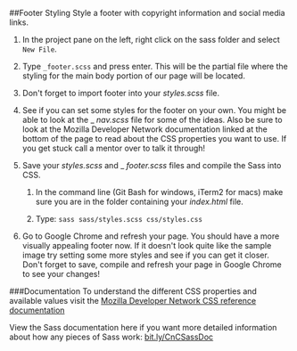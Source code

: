 ##Footer Styling
Style a footer with copyright information and social media links.

1. In the project pane on the left, right click on the sass folder and select `New File`. 

2. Type `_footer.scss` and press enter. This will be the partial file where the styling for the main body portion of our page will be located.

3. Don't forget to import footer into your _styles.scss_ file.

4. See if you can set some styles for the footer on your own.  You might be able to look at the _ _nav.scss_ file for some of the ideas. Also be sure to look at the Mozilla Developer Network documentation linked at the bottom of the page to read about the CSS properties you want to use. If you get stuck call a mentor over to talk it through!
    
6. Save your _styles.scss_ and _ _footer.scss_ files and compile the Sass into CSS. 
    
    1. In the command line (Git Bash for windows, iTerm2 for macs) make sure you are in the folder containing your _index.html_ file.
    
    2.  Type: `sass sass/styles.scss css/styles.css`

7. Go to Google Chrome and refresh your page. You should have a more visually appealing footer now.  If it doesn't look quite like the sample image try setting some more styles and see if you can get it closer.  Don't forget to save, compile and refresh your page in Google Chrome to see your changes!


###Documentation
To understand the different CSS properties and available values visit the [Mozilla Developer Network CSS reference documentation](https://developer.mozilla.org/en-US/docs/Web/CSS/Reference)

View the Sass documentation here if you want more detailed information about how any pieces of Sass work: [bit.ly/CnCSassDoc](http://bit.ly/CnCSassDoc) 
